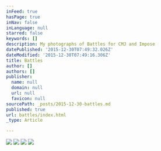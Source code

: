 ```yaml
---
inFeed: true
hasPage: true
inNav: false
inLanguage: null
starred: false
keywords: []
description: My photographs of Battles for CMJ and Impose
datePublished: '2015-12-30T07:49:32.026Z'
dateModified: '2015-12-30T07:49:16.306Z'
title: Battles
author: []
authors: []
publisher:
  name: null
  domain: null
  url: null
  favicon: null
sourcePath: _posts/2015-12-30-battles.md
published: true
url: battles/index.html
_type: Article

---
```

![](https://the-grid-user-content.s3-us-west-2.amazonaws.com/348094d6-086a-4a74-a819-a2e05a68c9bb.jpg)
![](https://the-grid-user-content.s3-us-west-2.amazonaws.com/3b8a17d6-ab8a-4246-830f-253bb038231f.jpg)
![](https://the-grid-user-content.s3-us-west-2.amazonaws.com/dae29c06-15e5-442f-9e70-2adea9b1b3e4.jpg)
![](https://the-grid-user-content.s3-us-west-2.amazonaws.com/e38c3e3b-6413-4317-b12c-fefe679448d8.jpg)